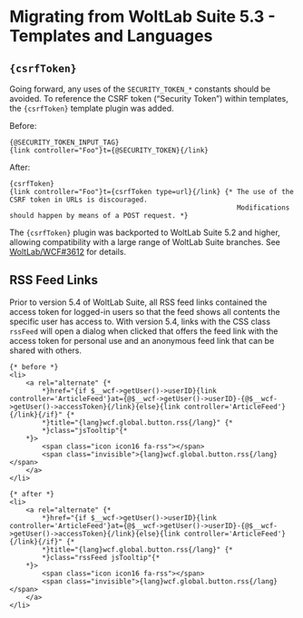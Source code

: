 # Migrating from WoltLab Suite 5.3 - Templates and Languages

## `{csrfToken}`

Going forward, any uses of the `SECURITY_TOKEN_*` constants should be avoided.
To reference the CSRF token (“Security Token”) within templates, the `{csrfToken}` template plugin was added.

Before:

```smarty
{@SECURITY_TOKEN_INPUT_TAG}
{link controller="Foo"}t={@SECURITY_TOKEN}{/link}
```

After:

```smarty
{csrfToken}
{link controller="Foo"}t={csrfToken type=url}{/link} {* The use of the CSRF token in URLs is discouraged.
                                                        Modifications should happen by means of a POST request. *}
```

The `{csrfToken}` plugin was backported to WoltLab Suite 5.2 and higher, allowing compatibility with a large range of WoltLab Suite branches.
See [WoltLab/WCF#3612](https://github.com/WoltLab/WCF/pull/3612) for details.


## RSS Feed Links

Prior to version 5.4 of WoltLab Suite, all RSS feed links contained the access token for logged-in users so that the feed shows all contents the specific user has access to.
With version 5.4, links with the CSS class `rssFeed` will open a dialog when clicked that offers the feed link with the access token for personal use and an anonymous feed link that can be shared with others.

```smarty
{* before *}
<li>
    <a rel="alternate" {*
        *}href="{if $__wcf->getUser()->userID}{link controller='ArticleFeed'}at={@$__wcf->getUser()->userID}-{@$__wcf->getUser()->accessToken}{/link}{else}{link controller='ArticleFeed'}{/link}{/if}" {*
        *}title="{lang}wcf.global.button.rss{/lang}" {*
        *}class="jsTooltip"{*
    *}>
        <span class="icon icon16 fa-rss"></span>
        <span class="invisible">{lang}wcf.global.button.rss{/lang}</span>
    </a>
</li>

{* after *}
<li>
    <a rel="alternate" {*
        *}href="{if $__wcf->getUser()->userID}{link controller='ArticleFeed'}at={@$__wcf->getUser()->userID}-{@$__wcf->getUser()->accessToken}{/link}{else}{link controller='ArticleFeed'}{/link}{/if}" {*
        *}title="{lang}wcf.global.button.rss{/lang}" {*
        *}class="rssFeed jsTooltip"{*
    *}>
        <span class="icon icon16 fa-rss"></span>
        <span class="invisible">{lang}wcf.global.button.rss{/lang}</span>
    </a>
</li>
```
